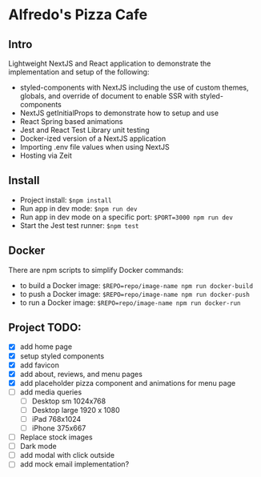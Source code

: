 # Alfredo's Pizza Cafe

## Intro

Lightweight NextJS and React application to demonstrate the implementation and setup of the following:

- styled-components with NextJS including the use of custom themes, globals, and override of document to enable SSR with styled-components
- NextJS getInitialProps to demonstrate how to setup and use
- React Spring based animations
- Jest and React Test Library unit testing
- Docker-ized version of a NextJS application
- Importing .env file values when using NextJS
- Hosting via Zeit

## Install

- Project install: `$npm install`
- Run app in dev mode: `$npm run dev`
- Run app in dev mode on a specific port: `$PORT=3000 npm run dev`
- Start the Jest test runner: `$npm test`

## Docker

There are npm scripts to simplify Docker commands:

- to build a Docker image: `$REPO=repo/image-name npm run docker-build`
- to push a Docker image: `$REPO=repo/image-name npm run docker-push`
- to run a Docker image: `$REPO=repo/image-name npm run docker-run`

## Project TODO:

- [x] add home page
- [x] setup styled components
- [x] add favicon
- [x] add about, reviews, and menu pages
- [x] add placeholder pizza component and animations for menu page
- [ ] add media queries
  - [ ] Desktop sm 1024x768
  - [ ] Desktop large 1920 x 1080
  - [ ] iPad 768x1024
  - [ ] iPhone 375x667
- [ ] Replace stock images
- [ ] Dark mode
- [ ] add modal with click outside
- [ ] add mock email implementation?
